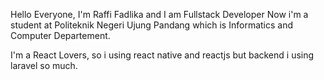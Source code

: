 Hello Everyone,
I'm Raffi Fadlika and I am Fullstack Developer
Now i'm a student at Politeknik Negeri Ujung Pandang which is Informatics and Computer Departement.

I'm a React Lovers, so i using react native and reactjs but backend i using laravel so much.
